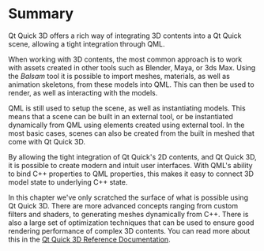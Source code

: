 # Summary

Qt Quick 3D offers a rich way of integrating 3D contents into a Qt Quick scene, allowing a tight integration through QML. 

When working with 3D contents, the most common approach is to work with assets created in other tools such as Blender, Maya, or 3ds Max. Using the _Balsam_ tool it is possible to import meshes, materials, as well as animation skeletons, from these models into QML. This can then be used to render, as well as interacting with the models.

QML is still used to setup the scene, as well as instantiating models. This means that a scene can be built in an external tool, or be instantiated dynamically from QML using elements created using external tool. In the most basic cases, scenes can also be created from the built in meshed that come with Qt Quick 3D.

By allowing the tight integration of Qt Quick's 2D contents, and Qt Quick 3D, it is possible to create modern and intuit user interfaces. With QML's ability to bind C++ properties to QML properties, this makes it easy to connect 3D model state to underlying C++ state.

In this chapter we've only scratched the surface of what is possible using Qt Quick 3D. There are more advanced concepts ranging from custom filters and shaders, to generating meshes dynamically from C++. There is also a large set of optimization techniques that can be used to ensure good rendering performance of complex 3D contents. You can read more about this in the [Qt Quick 3D Reference Documentation](https://doc.qt.io/qt-6/qtquick3d-index.html).
